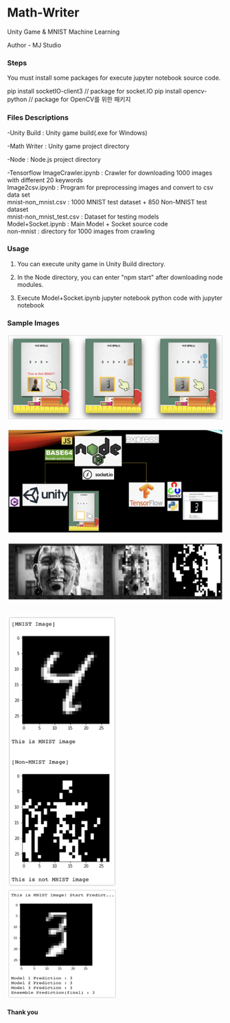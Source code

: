 # Math-Writer

Unity Game &amp; MNIST Machine Learning

Author - MJ Studio

### Steps

You must install some packages for execute jupyter notebook source code.

pip install socketIO-client3 // package for socket.IO
pip install opencv-python // package for OpenCV를 위한 패키지

### Files Descriptions

-Unity Build : Unity game build(.exe for Windows)

-Math Writer : Unity game project directory

-Node : Node.js project directory

-Tensorflow
	ImageCrawler.ipynb : Crawler for downloading 1000 images with different 20 keywords<br/>
	Image2csv.ipynb : Program for preprocessing images and convert to csv data set<br/>
	mnist-non_mnist.csv : 1000 MNIST test dataset + 850 Non-MNIST test dataset<br/>
	mnist-non_mnist_test.csv : Dataset for testing models<br/>
	Model+Socket.ipynb : Main Model + Socket source code<br/>
	non-mnist : directory for 1000 images from crawling<br/>
	
### Usage

1. You can execute unity game in Unity Build directory.

2. In the Node directory, you can enter "npm start" after downloading node modules.

3. Execute Model+Socket.ipynb jupyter notebook python code with jupyter notebook

### Sample Images
![](Sample_Images/5.png)<br/><br/>
![](Sample_Images/1.png)<br/><br/>
![](Sample_Images/2.png)<br/><br/>

<img src="Sample_Images/3.png" width="256">       <img src="Sample_Images/4.png" width="256" height="256">


#### Thank you

